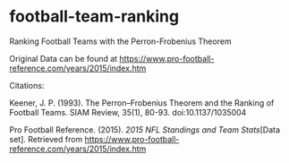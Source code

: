 # football-team-ranking
Ranking Football Teams with the Perron-Frobenius Theorem

Original Data can be found at https://www.pro-football-reference.com/years/2015/index.htm

Citations:

Keener, J. P. (1993). The Perron–Frobenius Theorem and the Ranking of Football Teams. SIAM Review, 35(1), 80-93. doi:10.1137/1035004

Pro Football Reference. (2015). *2015 NFL Standings and Team Stats*\[Data set]. Retrieved from https://www.pro-football-reference.com/years/2015/index.htm
